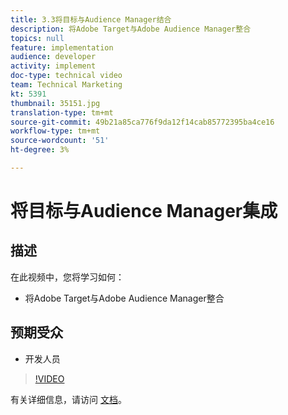 ```yaml
---
title: 3.3将目标与Audience Manager结合
description: 将Adobe Target与Adobe Audience Manager整合
topics: null
feature: implementation
audience: developer
activity: implement
doc-type: technical video
team: Technical Marketing
kt: 5391
thumbnail: 35151.jpg
translation-type: tm+mt
source-git-commit: 49b21a85ca776f9da12f14cab85772395ba4ce16
workflow-type: tm+mt
source-wordcount: '51'
ht-degree: 3%

---
```



# 将目标与Audience Manager集成

## 描述

在此视频中，您将学习如何：

* 将Adobe Target与Adobe Audience Manager整合

## 预期受众

* 开发人员

>[!VIDEO](https://video.tv.adobe.com/v/35151/?quality=12)

有关详细信息，请访问 [文档](https://docs.adobe.com/content/help/en/audience-manager/user-guide/implementation-integration-guides/integration-other-solutions/aam-target-integration.html)。
